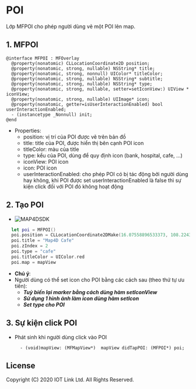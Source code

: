 # POI
Lớp MFPOI cho phép người dùng vẽ một POI lên map.


## 1. MFPOI

```objc
@interface MFPOI : MFOverlay
  @property(nonatomic) CLLocationCoordinate2D position;
  @property(nonatomic, strong, nullable) NSString* title;
  @property(nonatomic, strong, nonnull) UIColor* titleColor;
  @property(nonatomic, strong, nullable) NSString* subtitle;
  @property(nonatomic, strong, nullable) NSString* type;
  @property(nonatomic, strong, nullable, setter=setIconView:) UIView * iconView;
  @property(nonatomic, strong, nullable) UIImage* icon;
  @property(nonatomic, getter=isUserInteractionEnabled) bool userInteractionEnabled;
  - (instancetype _Nonnull) init;
@end
```

- Properties:
  + position: vị trí của POI được vẽ trên bản đồ
  + title: title của POI, được hiển thị bên cạnh POI icon
  + titleColor: màu của title
  + type: kểu của POI, dùng để quy định icon (bank, hospital, cafe, ...) 
  + iconView: POI icon
  + icon: POI icon
  + userInteractionEnabled: cho phép POI có bị tác động bởi người dùng hay không, khi POI được set userInteractionEnabled là false thì sự kiện click đối với POI đó không hoạt động

## 2. Tạo POI

  -  ![MAP4DSDK](../../resource/v1.4/user-poi.png) 
  
```swift
  let poi = MFPOI()
  poi.position = CLLocationCoordinate2DMake(16.07558896533373, 108.2243013381958)
  poi.title = "Map4D Cafe"
  poi.zIndex = 2
  poi.type = "cafe"
  poi.titleColor = UIColor.red
  poi.map = mapView
```
 - **Chú ý**:
 - Người dùng có thể set icon cho POI bằng các cách sau (theo thứ tự ưu tiên):
   - ***Tuỳ biến lại marker bằng cách dùng hàm setIconView***
   - ***Sử dụng 1 hình ảnh làm icon dùng hàm setIcon***
   - ***Set type cho POI***

## 3. Sự kiện click POI

  - Phát sinh khi người dùng click vào POI
    ```objc
      - (void)mapView: (MFMapView*)  mapView didTapPOI: (MFPOI*) poi;
    ```


License
-------

Copyright (C) 2020 IOT Link Ltd. All Rights Reserved.